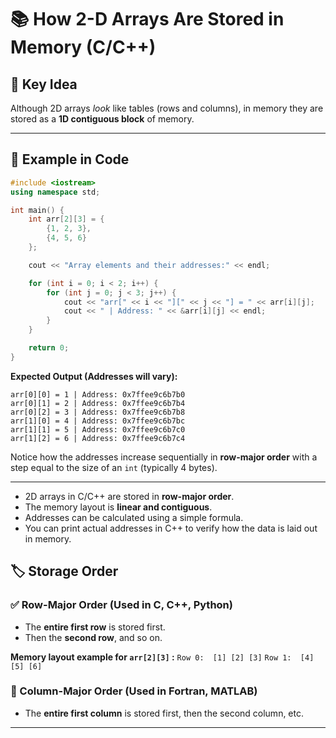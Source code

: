 # 📚 How 2-D Arrays Are Stored in Memory (C/C++)

## 🔎 Key Idea
Although 2D arrays *look* like tables (rows and columns), in memory they are stored as a **1D contiguous block** of memory.

---


## 📝 Example in Code

```cpp
#include <iostream>
using namespace std;

int main() {
    int arr[2][3] = {
        {1, 2, 3},
        {4, 5, 6}
    };

    cout << "Array elements and their addresses:" << endl;

    for (int i = 0; i < 2; i++) {
        for (int j = 0; j < 3; j++) {
            cout << "arr[" << i << "][" << j << "] = " << arr[i][j];
            cout << " | Address: " << &arr[i][j] << endl;
        }
    }

    return 0;
}
```

**Expected Output (Addresses will vary):**

```plaintext
arr[0][0] = 1 | Address: 0x7ffee9c6b7b0
arr[0][1] = 2 | Address: 0x7ffee9c6b7b4
arr[0][2] = 3 | Address: 0x7ffee9c6b7b8
arr[1][0] = 4 | Address: 0x7ffee9c6b7bc
arr[1][1] = 5 | Address: 0x7ffee9c6b7c0
arr[1][2] = 6 | Address: 0x7ffee9c6b7c4
```

Notice how the addresses increase sequentially in **row-major order** with a step equal to the size of an `int` (typically 4 bytes).

---


- 2D arrays in C/C++ are stored in **row-major order**.
- The memory layout is **linear and contiguous**.
- Addresses can be calculated using a simple formula.
- You can print actual addresses in C++ to verify how the data is laid out in memory.

## 🏷 Storage Order

### ✅ Row-Major Order (Used in C, C++, Python)
- The **entire first row** is stored first.
- Then the **second row**, and so on.

**Memory layout example for `arr[2][3]` :**
`Row 0:  [1] [2] [3]`
`Row 1:  [4] [5] [6]`

### 🔎 Column-Major Order (Used in Fortran, MATLAB)
- The **entire first column** is stored first, then the second column, etc.
---

